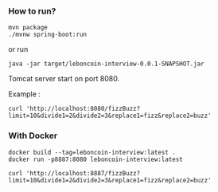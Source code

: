 ### How to run?

```agsl
mvn package
./mvnw spring-boot:run
```

or run
```agsl
java -jar target/leboncoin-interview-0.0.1-SNAPSHOT.jar
```

Tomcat server start on port 8080.

Example :
```
curl 'http://localhost:8080/fizzBuzz?limit=10&divide1=2&divide2=3&replace1=fizz&replace2=buzz'
```

### With Docker

```agsl
docker build --tag=leboncoin-interview:latest .
docker run -p8887:8080 leboncoin-interview:latest
```

```
curl 'http://localhost:8887/fizzBuzz?limit=10&divide1=2&divide2=3&replace1=fizz&replace2=buzz'
```